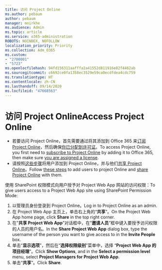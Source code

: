 ```yaml
---
title: 访问 Project Online
ms.author: pebaum
author: pebaum
manager: mnirkhe
ms.audience: Admin
ms.topic: article
ms.service: o365-administration
ROBOTS: NOINDEX, NOFOLLOW
localization_priority: Priority
ms.collection: Adm_O365
ms.custom:
- "2700001"
- "5723"
ms.openlocfilehash: 94fd156311aafffa2a41552d811916e82f4462ab
ms.sourcegitcommit: c6692ce0fa1358ec3529e59ca0ecdfdea4cdc759
ms.translationtype: HT
ms.contentlocale: zh-CN
ms.lasthandoff: 09/14/2020
ms.locfileid: "47668563"
---
```

# <a name="access-project-online"></a><span data-ttu-id="4daa7-102">访问 Project Online</span><span class="sxs-lookup"><span data-stu-id="4daa7-102">Access Project Online</span></span>

- <span data-ttu-id="4daa7-103">若要访问 Project Online，首先需要通过将其添加到 Office 365 来[订阅 Project Online](https://docs.microsoft.com/ProjectOnline/get-started-with-project-online)，然后确保[你已分配到许可证](https://docs.microsoft.com/ProjectOnline/step-1-sign-up-for-project-online#next-make-sure-you-can-get-in)。</span><span class="sxs-lookup"><span data-stu-id="4daa7-103">To access Project Online, you first need to [subscribe to Project Online](https://docs.microsoft.com/ProjectOnline/get-started-with-project-online) by adding it to Office 365, then make sure [you are assigned a license](https://docs.microsoft.com/ProjectOnline/step-1-sign-up-for-project-online#next-make-sure-you-can-get-in).</span></span>
- <span data-ttu-id="4daa7-104">请按照[这些步骤](https://docs.microsoft.com/ProjectOnline/step-2-add-people-to-project-online)将用户添加到 Project Online，并与他们[共享 Project Online](https://docs.microsoft.com/ProjectOnline/step-2-add-people-to-project-online#4-finally-share-project-online-with-the-people-you-added)。</span><span class="sxs-lookup"><span data-stu-id="4daa7-104">Follow [these steps](https://docs.microsoft.com/ProjectOnline/step-2-add-people-to-project-online) to add users to project Online and [share Project Online](https://docs.microsoft.com/ProjectOnline/step-2-add-people-to-project-online#4-finally-share-project-online-with-the-people-you-added) with them.</span></span>

<span data-ttu-id="4daa7-105">使用 SharePoint 权限模式向用户授予对 Project Web App 网站的访问权限：</span><span class="sxs-lookup"><span data-stu-id="4daa7-105">To give users access to a Project Web App site using SharePoint Permission Mode:</span></span>

1. <span data-ttu-id="4daa7-106">以管理员身份登录到 Project Online。</span><span class="sxs-lookup"><span data-stu-id="4daa7-106">Log in to Project Online as an admin.</span></span>
2. <span data-ttu-id="4daa7-107">在 Project Web App 主页上，单击右上角的“**共享**”。</span><span class="sxs-lookup"><span data-stu-id="4daa7-107">On the Project Web App home page, click **Share** in the top right corner.</span></span>
3. <span data-ttu-id="4daa7-108">在”**共享 Project Web App**”对话框中，在”**邀请人员**”框中键入要授予访问权限的人员的用户名。</span><span class="sxs-lookup"><span data-stu-id="4daa7-108">In the **Share Project Web App** dialog box, type the username of the person you want to give access to in the **Invite People** box.</span></span>
4. <span data-ttu-id="4daa7-109">单击“**显示选项**”，然后在“**选择权限级别**”菜单中，选择 “**Project Web App 的项目经理**”。</span><span class="sxs-lookup"><span data-stu-id="4daa7-109">Click **Show Options**, and in the **Select a permission level** menu, select **Project Managers for Project Web App**.</span></span>
5. <span data-ttu-id="4daa7-110">单击“**共享**”。</span><span class="sxs-lookup"><span data-stu-id="4daa7-110">Click **Share**.</span></span>

